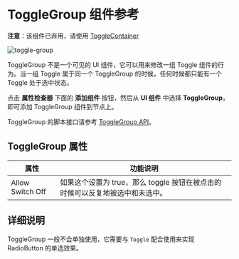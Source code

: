 # ToggleGroup 组件参考

**注意**：该组件已弃用，请使用 [ToggleContainer](toggleContainer.md)

![toggle-group](./toggle/toggle-group.png)

ToggleGroup 不是一个可见的 UI 组件，它可以用来修改一组 Toggle 组件的行为。当一组 Toggle 属于同一个 ToggleGroup 的时候，任何时候都只能有一个 Toggle 处于选中状态。

点击 **属性检查器** 下面的 **添加组件** 按钮，然后从 **UI 组件** 中选择 **ToggleGroup**，即可添加 ToggleGroup 组件到节点上。

ToggleGroup 的脚本接口请参考 [ToggleGroup API](../../../api/zh/classes/ToggleGroup.html)。

## ToggleGroup 属性

| 属性 |   功能说明
| -------------- | ----------- |
| Allow Switch Off | 如果这个设置为 true，那么 toggle 按钮在被点击的时候可以反复地被选中和未选中。

## 详细说明

ToggleGroup 一般不会单独使用，它需要与 `Toggle` 配合使用来实现 RadioButton 的单选效果。
